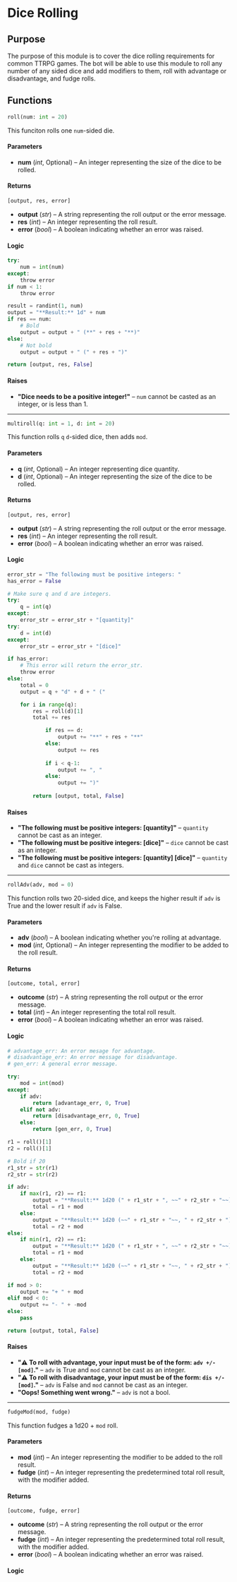 # Dice Rolling

## Purpose
The purpose of this module is to cover the dice rolling requirements for common TTRPG games. The bot will be able to use this module to roll any number of any sided dice and add modifiers to them, roll with advantage or disadvantage, and fudge rolls.  

## Functions
```python
roll(num: int = 20)
```  

This funciton rolls one `num`-sided die.   

#### Parameters
- **num** (*int*, Optional) – An integer representing the size of the dice to be rolled.

#### Returns
```python
[output, res, error]
```  
- **output** (*str*) – A string representing the roll output or the error message.
- **res** (*int*) – An integer representing the roll result.
- **error** (*bool*) – A boolean indicating whether an error was raised.  

#### Logic
```python
try:
    num = int(num)
except:
    throw error
if num < 1:
    throw error

result = randint(1, num)
output = "**Result:** 1d" + num
if res == num:
    # Bold
    output = output + " (**" + res + "**)"
else:
    # Not bold
    output = output + " (" + res + ")"

return [output, res, False]
```  

#### Raises
- **"Dice needs to be a positive integer!"** – `num` cannot be casted as an integer, or is less than 1.  

---

```python
multiroll(q: int = 1, d: int = 20)
```  

This function rolls `q` `d`-sided dice, then adds `mod`.  

#### Parameters
- **q** (*int*, Optional) – An integer representing dice quantity.
- **d** (*int*, Optional) – An integer representing the size of the dice to be rolled.  

#### Returns
```python
[output, res, error]
```  
- **output** (*str*) – A string representing the roll output or the error message.
- **res** (*int*) – An integer representing the roll result.
- **error** (*bool*) – A boolean indicating whether an error was raised.  

#### Logic
```python
error_str = "The following must be positive integers: "
has_error = False

# Make sure q and d are integers.
try:
    q = int(q)
except:
    error_str = error_str + "[quantity]"
try:
    d = int(d)
except:
    error_str = error_str + "[dice]"

if has_error:
    # This error will return the error_str.
    throw error
else:
    total = 0
    output = q + "d" + d + " ("

    for i in range(q):
        res = roll(d)[1]
        total += res

            if res == d:
                output += "**" + res + "**"
            else:
                output += res
            
            if i < q-1:
                output += ", "
            else:
                output += ")"
        
        return [output, total, False]
```  

#### Raises
- **"The following must be positive integers: [quantity]"** – `quantity` cannot be cast as an integer.
- **"The following must be positive integers: [dice]"** – `dice` cannot be cast as an integer.
- **"The following must be positive integers: [quantity] [dice]"** – `quantity` and `dice` cannot be cast as integers.  

---

```python
rollAdv(adv, mod = 0)
```  

This function rolls two 20-sided dice, and keeps the higher result if `adv` is True and the lower result if `adv` is False.  

#### Parameters
- **adv** (*bool*) – A boolean indicating whether you're rolling at advantage.
- **mod** (*int*, Optional) – An integer representing the modifier to be added to the roll result.  

#### Returns
```python
[outcome, total, error]
```  
- **outcome** (*str*) – A string representing the roll output or the error message.
- **total** (*int*) – An integer representing the total roll result.
- **error** (*bool*) – A boolean indicating whether an error was raised. 

#### Logic
```python
# advantage_err: An error mesage for advantage.
# disadvantage_err: An error message for disadvantage.
# gen_err: A general error message.

try:
    mod = int(mod)
except:
    if adv:
        return [advantage_err, 0, True]
    elif not adv:
        return [disadvantage_err, 0, True]
    else:
        return [gen_err, 0, True]

r1 = roll()[1]
r2 = roll()[1]

# Bold if 20
r1_str = str(r1)
r2_str = str(r2)

if adv:
    if max(r1, r2) == r1:
        output = "**Result:** 1d20 (" + r1_str + ", ~~" + r2_str + "~~)"
        total = r1 + mod
    else:
        output = "**Result:** 1d20 (~~" + r1_str + "~~, " + r2_str + ") "
        total = r2 + mod
else:
    if min(r1, r2) == r1:
        output = "**Result:** 1d20 (" + r1_str + ", ~~" + r2_str + "~~) "
        total = r1 + mod
    else:
        output = "**Result:** 1d20 (~~" + r1_str + "~~, " + r2_str + ") "
        total = r2 + mod

if mod > 0:
    output += "+ " + mod
elif mod < 0:
    output += "- " + -mod
else:
    pass

return [output, total, False]
```

#### Raises
- **"⚠️ To roll with advantage, your input must be of the form: `adv +/- [mod]`."** – `adv` is True and `mod` cannot be cast as an integer.
- **"⚠️ To roll with disadvantage, your input must be of the form: `dis +/- [mod]`."** – `adv` is False and `mod` cannot be cast as an integer.
- **"Oops! Something went wrong."** – `adv` is not a bool.

---

```python
fudgeMod(mod, fudge)
```  

This function fudges a 1d20 + `mod` roll.  

#### Parameters
- **mod** (*int*) – An integer representing the modifier to be added to the roll result.
- **fudge** (*int*) – An integer representing the predetermined total roll result, with the modifier added.  

#### Returns
```python
[outcome, fudge, error]
```  
- **outcome** (*str*) – A string representing the roll output or the error message.
- **fudge** (*int*) – An integer representing the predetermined total roll result, with the modifier added.
- **error** (*bool*) – A boolean indicating whether an error was raised.  

#### Logic
```python

